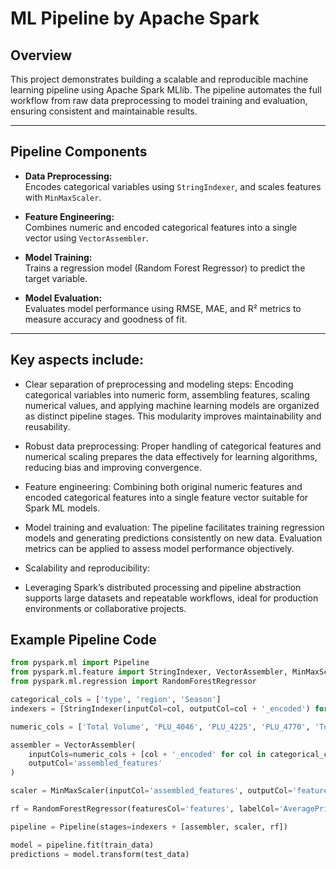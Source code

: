 # ML Pipeline by Apache Spark

## Overview

This project demonstrates building a scalable and reproducible machine learning pipeline using Apache Spark MLlib. The pipeline automates the full workflow from raw data preprocessing to model training and evaluation, ensuring consistent and maintainable results.

---

## Pipeline Components

- **Data Preprocessing:**  
  Encodes categorical variables using `StringIndexer`, and scales features with `MinMaxScaler`.

- **Feature Engineering:**  
  Combines numeric and encoded categorical features into a single vector using `VectorAssembler`.

- **Model Training:**  
  Trains a regression model (Random Forest Regressor) to predict the target variable.

- **Model Evaluation:**  
  Evaluates model performance using RMSE, MAE, and R² metrics to measure accuracy and goodness of fit.

---
## Key aspects include:
- Clear separation of preprocessing and modeling steps:
Encoding categorical variables into numeric form, assembling features, scaling numerical values, and applying machine learning models are organized as distinct pipeline stages. This modularity improves maintainability and reusability.

- Robust data preprocessing:
Proper handling of categorical features and numerical scaling prepares the data effectively for learning algorithms, reducing bias and improving convergence.

- Feature engineering:
Combining both original numeric features and encoded categorical features into a single feature vector suitable for Spark ML models.

- Model training and evaluation:
The pipeline facilitates training regression models and generating predictions consistently on new data. Evaluation metrics can be applied to assess model performance objectively.

- Scalability and reproducibility:
- Leveraging Spark’s distributed processing and pipeline abstraction supports large datasets and repeatable workflows, ideal for production environments or collaborative projects.

## Example Pipeline Code

```python
from pyspark.ml import Pipeline
from pyspark.ml.feature import StringIndexer, VectorAssembler, MinMaxScaler
from pyspark.ml.regression import RandomForestRegressor

categorical_cols = ['type', 'region', 'Season']
indexers = [StringIndexer(inputCol=col, outputCol=col + '_encoded') for col in categorical_cols]

numeric_cols = ['Total Volume', 'PLU_4046', 'PLU_4225', 'PLU_4770', 'Total Bags']

assembler = VectorAssembler(
    inputCols=numeric_cols + [col + '_encoded' for col in categorical_cols],
    outputCol='assembled_features'
)

scaler = MinMaxScaler(inputCol='assembled_features', outputCol='features')

rf = RandomForestRegressor(featuresCol='features', labelCol='AveragePrice')

pipeline = Pipeline(stages=indexers + [assembler, scaler, rf])

model = pipeline.fit(train_data)
predictions = model.transform(test_data)
```
